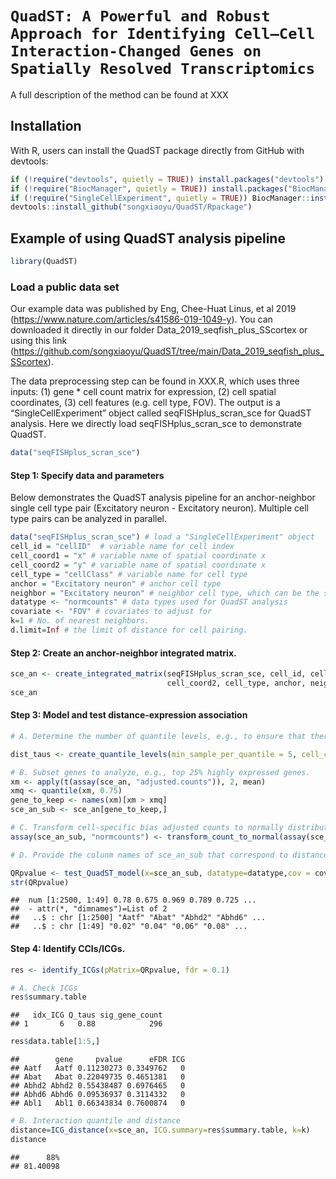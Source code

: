 
# `QuadST: A Powerful and Robust Approach for Identifying Cell–Cell Interaction-Changed Genes on Spatially Resolved Transcriptomics`

A full description of the method can be found at XXX

## Installation

With R, users can install the QuadST package directly from GitHub with
devtools:

``` r
if (!require("devtools", quietly = TRUE)) install.packages("devtools")
if (!require("BiocManager", quietly = TRUE)) install.packages("BiocManager")
if (!require("SingleCellExperiment", quietly = TRUE)) BiocManager::install("SingleCellExperiment")
devtools::install_github("songxiaoyu/QuadST/Rpackage")
```

## Example of using QuadST analysis pipeline

``` r
library(QuadST)
```

### Load a public data set

Our example data was published by Eng, Chee-Huat Linus, et al 2019
(<https://www.nature.com/articles/s41586-019-1049-y>). You can
downloaded it directly in our folder Data_2019_seqfish_plus_SScortex or
using this link
(<https://github.com/songxiaoyu/QuadST/tree/main/Data_2019_seqfish_plus_SScortex>).

The data preprocessing step can be found in XXX.R, which uses three
inputs: (1) gene \* cell count matrix for expression, (2) cell spatial
coordinates, (3) cell features (e.g. cell type, FOV). The output is a
“SingleCellExperiment” object called seqFISHplus_scran_sce for QuadST
analysis. Here we directly load seqFISHplus_scran_sce to demonstrate
QuadST.

``` r
data("seqFISHplus_scran_sce")
```

#### Step 1: Specify data and parameters

Below demonstrates the QuadST analysis pipeline for an anchor-neighbor
single cell type pair (Excitatory neuron - Excitatory neuron). Multiple
cell type pairs can be analyzed in parallel.

``` r
data("seqFISHplus_scran_sce") # load a "SingleCellExperiment" object
cell_id = "cellID"  # variable name for cell index
cell_coord1 = "x" # variable name of spatial coordinate x
cell_coord2 = "y" # variable name of spatial coordinate x
cell_type = "cellClass" # variable name for cell type
anchor = "Excitatory neuron" # anchor cell type
neighbor = "Excitatory neuron" # neighbor cell type, which can be the same as anchor or different. 
datatype <- "normcounts" # data types used for QuadST analysis 
covariate <- "FOV" # covariates to adjust for 
k=1 # No. of nearest neighbors. 
d.limit=Inf # the limit of distance for cell pairing. 
```

#### Step 2: Create an anchor-neighbor integrated matrix.

``` r
sce_an <- create_integrated_matrix(seqFISHplus_scran_sce, cell_id, cell_coord1, 
                                   cell_coord2, cell_type, anchor, neighbor, k=k, d.limit = d.limit)
sce_an
```

#### Step 3: Model and test distance-expression association

``` r
# A. Determine the number of quantile levels, e.g., to ensure that there are at least 5 samples in each quantile level.

dist_taus <- create_quantile_levels(min_sample_per_quantile = 5, cell_count = dim(sce_an)[2], max_default = 49)

# B. Subset genes to analyze, e.g., top 25% highly expressed genes.
xm <- apply(t(assay(sce_an, "adjusted.counts")), 2, mean)
xmq <- quantile(xm, 0.75)
gene_to_keep <- names(xm)[xm > xmq]
sce_an_sub <- sce_an[gene_to_keep,]

# C. Transform cell-specific bias adjusted counts to normally distributed values.
assay(sce_an_sub, "normcounts") <- transform_count_to_normal(assay(sce_an_sub, "adjusted.counts"))

# D. Provide the colunm names of sce_an_sub that correspond to distance, expression values, and covariates to be used for analysis.

QRpvalue <- test_QuadST_model(x=sce_an_sub, datatype=datatype,cov = covariate, tau = dist_taus, parallel=T)
str(QRpvalue)
```

    ##  num [1:2500, 1:49] 0.78 0.675 0.969 0.789 0.725 ...
    ##  - attr(*, "dimnames")=List of 2
    ##   ..$ : chr [1:2500] "Aatf" "Abat" "Abhd2" "Abhd6" ...
    ##   ..$ : chr [1:49] "0.02" "0.04" "0.06" "0.08" ...

#### Step 4: Identify CCIs/ICGs.

``` r
res <- identify_ICGs(pMatrix=QRpvalue, fdr = 0.1)

# A. Check ICGs
res$summary.table
```

    ##   idx_ICG Q_taus sig_gene_count
    ## 1       6   0.88            296

``` r
res$data.table[1:5,] 
```

    ##        gene     pvalue      eFDR ICG
    ## Aatf   Aatf 0.11230273 0.3349762   0
    ## Abat   Abat 0.22049735 0.4651381   0
    ## Abhd2 Abhd2 0.55438487 0.6976465   0
    ## Abhd6 Abhd6 0.09536937 0.3114332   0
    ## Abl1   Abl1 0.66343834 0.7600874   0

``` r
# B. Interaction quantile and distance
distance=ICG_distance(x=sce_an, ICG.summary=res$summary.table, k=k) 
distance
```

    ##      88% 
    ## 81.40098
